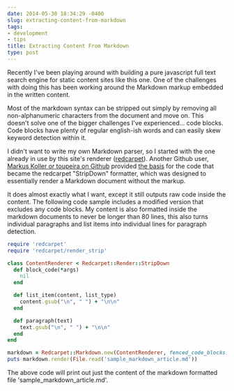 ```yaml
---
date: 2014-05-30 18:34:29 -0400
slug: extracting-content-from-markdown
tags:
- development
- tips
title: Extracting Content From Markdown
type: post
---
```


Recently I've been playing around with building a pure javascript full text
search engine for static content sites like this one. One of the challenges
with doing this has been working around the Markdown markup embedded in the
written content.

Most of the markdown syntax can be stripped out simply by removing all
non-alphanumeric characters from the document and move on. This doesn't solve
one of the bigger challenges I've experienced... code blocks. Code blocks have
plenty of regular english-ish words and can easily skew keyword detection
within it.

I didn't want to write my own Markdown parser, so I started with the one
already in use by this site's renderer ([redcarpet][1]). Another Github user,
[Markus Koller or toupeira on Github][2] provided [the basis][3] for the code
that became the redcarpet "StripDown" formatter, which was designed to
essentially render a Markdown document without the markup.

It does almost exactly what I want, except it still outputs raw code inside the
content. The following code sample includes a modified version that excludes
any code blocks. My content is also formatted inside the markdown documents to
never be longer than 80 lines, this also turns individual paragraphs and list
items into individual lines for paragraph detection.

```ruby
require 'redcarpet'
require 'redcarpet/render_strip'

class ContentRenderer < Redcarpet::Render::StripDown
  def block_code(*args)
    nil
  end

  def list_item(content, list_type)
    content.gsub("\n", " ") + "\n\n"
  end

  def paragraph(text)
    text.gsub("\n", " ") + "\n\n"
  end
end

markdown = Redcarpet::Markdown.new(ContentRenderer, fenced_code_blocks: true)
puts markdown.render(File.read('sample_markdown_article.md'))
```

The above code will print out just the content of the markdown formatted file
'sample_markdown_article.md'.

[1]: https://github.com/vmg/redcarpet
[2]: https://github.com/toupeira
[3]: https://github.com/vmg/redcarpet/issues/79

